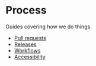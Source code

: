 # Process

Guides covering how we do things

- [Pull requests](pull_request.md)
- [Releases](releases.md)
- [Workflows](workflows.md)
- [Accessibility](accessibility.md)
